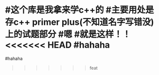 #这个库是我拿来学c++的
#主要用处是存c++ primer plus(不知道名字写错没)上的试题部分
#嗯
#就是这样！！
<<<<<<< HEAD
#hahaha
=======
#hahaha
>>>>>>> feat

